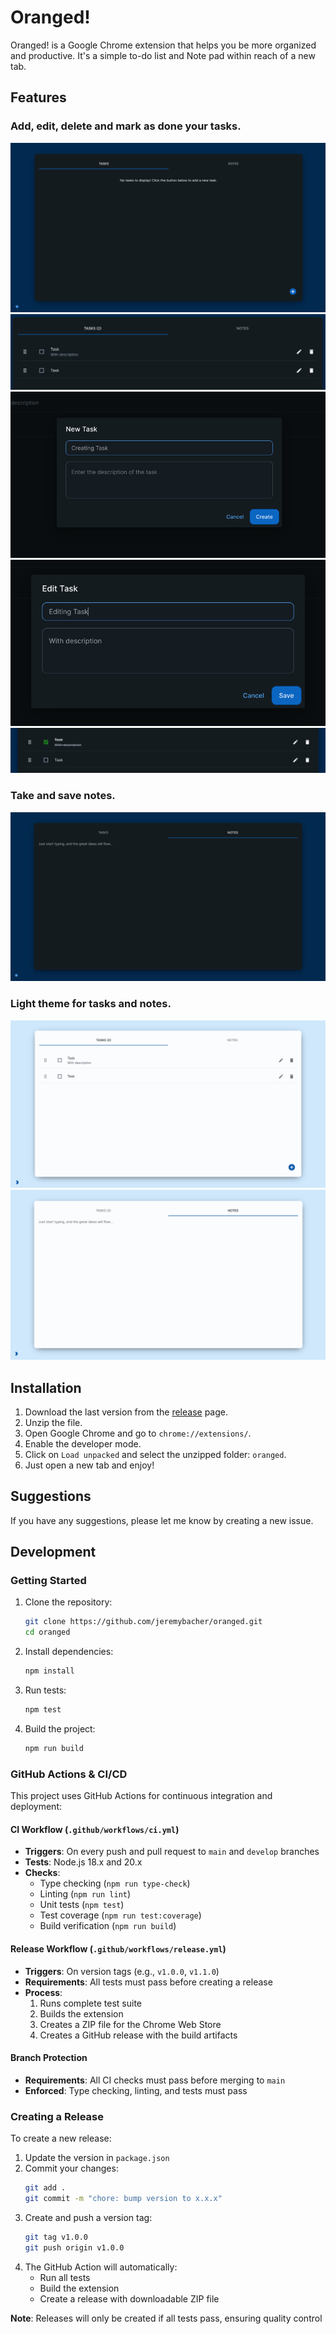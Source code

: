 # Oranged!

Oranged! is a Google Chrome extension that helps you be more organized and productive. It's a simple to-do list and Note pad within reach of a new tab.

## Features

### Add, edit, delete and mark as done your tasks.

![Tasks](assets/images/tasks.png)
![Example Tasks](assets/images/tasks_with_examples.png)
![Creating Task](assets/images/tasks_creating.png)
![Editing Task](assets/images/tasks_editing.png)
![Done Task.png](assets/images/tasks_done.png)

### Take and save notes.

![Notes](assets/images/notes.png)

### Light theme for tasks and notes.

![Light Tasks](assets/images/tasks_light.png)
![Light Notes](assets/images/notes_light.png)

## Installation

1. Download the last version from the [release](https://github.com/jeremybacher/oranged/releases) page.
2. Unzip the file.
3. Open Google Chrome and go to `chrome://extensions/`.
4. Enable the developer mode.
5. Click on `Load unpacked` and select the unzipped folder: `oranged`.
6. Just open a new tab and enjoy!

## Suggestions

If you have any suggestions, please let me know by creating a new issue.

## Development

### Getting Started

1. Clone the repository:
   ```bash
   git clone https://github.com/jeremybacher/oranged.git
   cd oranged
   ```

2. Install dependencies:
   ```bash
   npm install
   ```

3. Run tests:
   ```bash
   npm test
   ```

4. Build the project:
   ```bash
   npm run build
   ```

### GitHub Actions & CI/CD

This project uses GitHub Actions for continuous integration and deployment:

#### CI Workflow (`.github/workflows/ci.yml`)
- **Triggers**: On every push and pull request to `main` and `develop` branches
- **Tests**: Node.js 18.x and 20.x
- **Checks**: 
  - Type checking (`npm run type-check`)
  - Linting (`npm run lint`)
  - Unit tests (`npm test`)
  - Test coverage (`npm run test:coverage`)
  - Build verification (`npm run build`)

#### Release Workflow (`.github/workflows/release.yml`)
- **Triggers**: On version tags (e.g., `v1.0.0`, `v1.1.0`)
- **Requirements**: All tests must pass before creating a release
- **Process**:
  1. Runs complete test suite
  2. Builds the extension
  3. Creates a ZIP file for the Chrome Web Store
  4. Creates a GitHub release with the build artifacts

#### Branch Protection
- **Requirements**: All CI checks must pass before merging to `main`
- **Enforced**: Type checking, linting, and tests must pass

### Creating a Release

To create a new release:

1. Update the version in `package.json`
2. Commit your changes:
   ```bash
   git add .
   git commit -m "chore: bump version to x.x.x"
   ```
3. Create and push a version tag:
   ```bash
   git tag v1.0.0
   git push origin v1.0.0
   ```
4. The GitHub Action will automatically:
   - Run all tests
   - Build the extension
   - Create a release with downloadable ZIP file

**Note**: Releases will only be created if all tests pass, ensuring quality control
